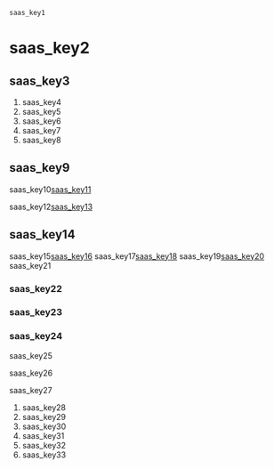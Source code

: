 ```ngMeta
saas_key1
```
# saas_key2
## saas_key3
1. saas_key4
2. saas_key5
3. saas_key6
4. saas_key7
5. saas_key8
## saas_key9
saas_key10[saas_key11](7fnuSIfFap0)


saas_key12[saas_key13](KUln2DXU5VE)


## saas_key14
saas_key15[saas_key16](b2-5XaByaO4)
saas_key17[saas_key18](https://www.infoworld.com/article/3226386/saas/what-is-saas-the-modern-way-to-run-software.html)
saas_key19[saas_key20](https://www.inboundlogistics.com/cms/article/choosing-enterprise-vs-software-as-a-service-tms/)
saas_key21

### saas_key22
### saas_key23
### saas_key24
saas_key25

saas_key26

saas_key27

1. saas_key28
2. saas_key29
3. saas_key30
4. saas_key31
5. saas_key32
6. saas_key33
